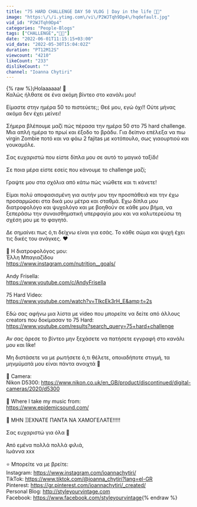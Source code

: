 ```yaml
---
title: "75 HARD CHALLENGE DAY 50 VLOG | Day in the life 💪🏼"
image: "https:\/\/i.ytimg.com\/vi\/P2WJTqh9Dp4\/hqdefault.jpg"
vid_id: "P2WJTqh9Dp4"
categories: "People-Blogs"
tags: ["CHALLENGE","💪🏼"]
date: "2022-06-01T11:15:15+03:00"
vid_date: "2022-05-30T15:04:02Z"
duration: "PT12M12S"
viewcount: "4210"
likeCount: "233"
dislikeCount: ""
channel: "Ioanna Chytiri"
---
```

{% raw %}¡Holaaaaaa! 💫  <br />Καλώς ήλθατε σε ένα ακόμη βίντεο στο κανάλι μου!<br /><br />Είμαστε στην ημέρα 50 το πιστεύετε;; Θεέ μου, εγώ όχι!! Ούτε μήνας ακόμα δεν έχει μείνει! <br /><br />Σήμερα βλέπουμε μαζί πώς πέρασα την ημέρα 50 στο 75 hard challenge. Mια απλή ημέρα το πρωί και έξοδο το βράδυ. Για δείπνο επέλεξα να πιω virgin Zombie ποτό και να φάω 2 fajitas με κοτόπουλο, σως γιαουρτιού και γουκαμόλε. <br /><br />Σας ευχαριστώ που είστε δίπλα μου σε αυτό το μαγικό ταξίδι!<br /><br />Σε ποια μέρα είστε εσείς που κάνουμε το challenge μαζί; <br /><br />Γραψτε μου στα σχόλια από κάτω πώς νιώθετε και τι κάνετε!<br /><br />Είμαι πολύ αποφασισμένη για αυτήν μου την προσπάθειά και την έχω προσαρμώσει στα δικά μου μέτρα και σταθμά. Εχω δίπλα μου διατροφολόγο και ψυχολόγο και με βοηθούν σε κάθε μου βήμα, να ξεπεράσω την συναισθηματική υπερφαγία μου και να καλυτερεύσω τη σχέση μου με το φαγητό.  <br /><br />Δε σημαίνει πως ό,τι δείχνω είναι για εσάς. Το κάθε σώμα και ψυχή έχει τις δικές του ανάγκες. ❤️<br /><br />🍏 Η διατροφολόγος μου:<br />Έλλη Μπαγιαζίδου <br /><a rel="nofollow" target="blank" href="https://www.instagram.com/nutrition__goals/">https://www.instagram.com/nutrition__goals/</a><br /><br />Andy Frisella:<br /><a rel="nofollow" target="blank" href="https://www.youtube.com/c/AndyFrisella">https://www.youtube.com/c/AndyFrisella</a><br /><br />75 Hard Video:<br /><a rel="nofollow" target="blank" href="https://www.youtube.com/watch?v=TIkcEk3rH_E&amp;t=2s">https://www.youtube.com/watch?v=TIkcEk3rH_E&amp;t=2s</a><br /><br />Eδώ σας αφήνω μια λίστα με video που μπορείτε να δείτε από άλλους creators που δοκίμασαν το 75 Hard:<br /><a rel="nofollow" target="blank" href="https://www.youtube.com/results?search_query=75+hard+challenge">https://www.youtube.com/results?search_query=75+hard+challenge</a><br /><br />Αν σας άρεσε το βίντεο μην ξεχάσετε να πατήσετε εγγραφή στο κανάλι μου και like! <br /><br />Μη διστάσετε να με ρωτήσετε ό,τι θέλετε, οποιαδήποτε στιγμή, τα μηνμύματά μου είναι πάντα ανοιχτά 🌷<br /><br />🌟 Camera:<br />Nikon D5300: <a rel="nofollow" target="blank" href="https://www.nikon.co.uk/en_GB/product/discontinued/digital-cameras/2020/d5300">https://www.nikon.co.uk/en_GB/product/discontinued/digital-cameras/2020/d5300</a><br /><br />🌟  Where I take my music from: <br /><a rel="nofollow" target="blank" href="https://www.epidemicsound.com/">https://www.epidemicsound.com/</a><br /><br />🌹 ΜΗΝ ΞΕΧΝΑΤΕ ΠΑΝΤΑ ΝΑ ΧΑΜΟΓΕΛΑΤΕ!!!!!<br /><br />Σας ευχαριστώ για όλα  🧡<br /><br />Από εμένα πολλά πολλά φιλιά,<br />Ιωάννα xxx<br /><br />⭐️ Μπορείτε να με βρείτε:<br />Instagram: <a rel="nofollow" target="blank" href="https://www.instagram.com/ioannachytiri/">https://www.instagram.com/ioannachytiri/</a><br />TikTok: <a rel="nofollow" target="blank" href="https://www.tiktok.com/@ioanna_chytiri?lang=el-GR">https://www.tiktok.com/@ioanna_chytiri?lang=el-GR</a><br />Pinterest: <a rel="nofollow" target="blank" href="https://gr.pinterest.com/ioannachytiri/_created/">https://gr.pinterest.com/ioannachytiri/_created/</a><br />Personal Blog: <a rel="nofollow" target="blank" href="http://styleyourvintage.com">http://styleyourvintage.com</a><br />Facebook: <a rel="nofollow" target="blank" href="https://www.facebook.com/styleyourvintage">https://www.facebook.com/styleyourvintage</a>{% endraw %}
